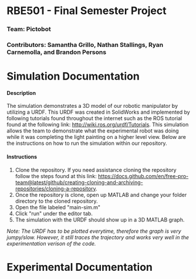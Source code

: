 # RBE501 - Final Semester Project
### Team: Pictobot
### Contributors: Samantha Grillo, Nathan Stallings, Ryan Carnemolla, and Brandon Persons

# Simulation Documentation

#### Description
The simulation demonstrates a 3D model of our robotic manipulator by utilizing a URDF. This URDF was created in SolidWorks and implemented by following tutorials found throughout the internet such as the ROS tutorial found at the following link: http://wiki.ros.org/urdf/Tutorials. This simulation allows the team to demonstrate what the experimental robot was doing while it was completing the light painting on a higher level view. Below are the instructions on how to run the simulation within our repository.

#### Instructions
1. Clone the repository. If you need assistance cloning the repository follow the steps found at this link: https://docs.github.com/en/free-pro-team@latest/github/creating-cloning-and-archiving-repositories/cloning-a-repository.
1. Once the repository is clone, open up MATLAB and change your folder directory to the cloned repository.
1. Open the file labeled "main-sim.m"
1. Click "run" under the editor tab.
1. The simulation with the URDF should show up in a 3D MATLAB graph.

*Note: The URDF has to be plotted everytime, therefore the graph is very jumpy/slow. However, it still traces the trajectory and works very well in the experimentation verison of the code.*

# Experimental Documentation

